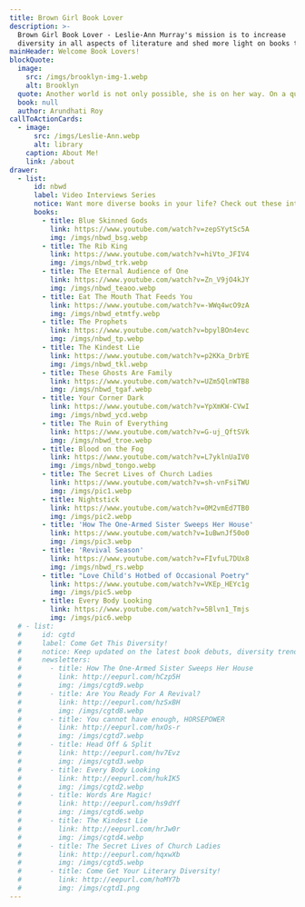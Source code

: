 ```yaml
---
title: Brown Girl Book Lover
description: >-
  Brown Girl Book Lover - Leslie-Ann Murray's mission is to increase
  diversity in all aspects of literature and shed more light on books that spark new ways for us to think.
mainHeader: Welcome Book Lovers!
blockQuote:
  image:
    src: /imgs/brooklyn-img-1.webp
    alt: Brooklyn
  quote: Another world is not only possible, she is on her way. On a quiet day, I can hear her breathing.
  book: null
  author: Arundhati Roy
callToActionCards:
  - image:
      src: /imgs/Leslie-Ann.webp
      alt: library
    caption: About Me!
    link: /about
drawer:
  - list:
      id: nbwd
      label: Video Interviews Series
      notice: Want more diverse books in your life? Check out these interviews with diverse writers who are shifting the literary world.
      books:
        - title: Blue Skinned Gods
          link: https://www.youtube.com/watch?v=zepSYytSc5A
          img: /imgs/nbwd_bsg.webp
        - title: The Rib King
          link: https://www.youtube.com/watch?v=hiVto_JFIV4
          img: /imgs/nbwd_trk.webp
        - title: The Eternal Audience of One
          link: https://www.youtube.com/watch?v=Zn_V9jO4kJY
          img: /imgs/nbwd_teaoo.webp
        - title: Eat The Mouth That Feeds You
          link: https://www.youtube.com/watch?v=-WWq4wcO9zA
          img: /imgs/nbwd_etmtfy.webp
        - title: The Prophets
          link: https://www.youtube.com/watch?v=bpylBOn4evc
          img: /imgs/nbwd_tp.webp
        - title: The Kindest Lie
          link: https://www.youtube.com/watch?v=p2KKa_DrbYE
          img: /imgs/nbwd_tkl.webp
        - title: These Ghosts Are Family
          link: https://www.youtube.com/watch?v=UZm5QlnWTB8
          img: /imgs/nbwd_tgaf.webp
        - title: Your Corner Dark
          link: https://www.youtube.com/watch?v=YpXmKW-CVwI
          img: /imgs/nbwd_ycd.webp
        - title: The Ruin of Everything
          link: https://www.youtube.com/watch?v=G-uj_QftSVk
          img: /imgs/nbwd_troe.webp
        - title: Blood on the Fog
          link: https://www.youtube.com/watch?v=L7yklnUaIV0
          img: /imgs/nbwd_tongo.webp
        - title: The Secret Lives of Church Ladies
          link: https://www.youtube.com/watch?v=sh-vnFsiTWU
          img: /imgs/pic1.webp
        - title: Nightstick
          link: https://www.youtube.com/watch?v=0M2vmEd7TB0
          img: /imgs/pic2.webp
        - title: 'How The One-Armed Sister Sweeps Her House'
          link: https://www.youtube.com/watch?v=1uBwnJf50o0
          img: /imgs/pic3.webp
        - title: 'Revival Season'
          link: https://www.youtube.com/watch?v=FIvfuL7DUx8
          img: /imgs/nbwd_rs.webp
        - title: "Love Child's Hotbed of Occasional Poetry"
          link: https://www.youtube.com/watch?v=VKEp_HEYc1g
          img: /imgs/pic5.webp
        - title: Every Body Looking
          link: https://www.youtube.com/watch?v=5Blvn1_Tmjs
          img: /imgs/pic6.webp
  # - list:
  #     id: cgtd
  #     label: Come Get This Diversity!
  #     notice: Keep updated on the latest book debuts, diversity trends in publishing, and features on published books that did not receive the limelight. Sign-up for my bi-monthly newsletter to stay in the literary loop!
  #     newsletters:
  #       - title: How The One-Armed Sister Sweeps Her House
  #         link: http://eepurl.com/hCzp5H
  #         img: /imgs/cgtd9.webp
  #       - title: Are You Ready For A Revival?
  #         link: http://eepurl.com/hzSxBH
  #         img: /imgs/cgtd8.webp
  #       - title: You cannot have enough, HORSEPOWER
  #         link: http://eepurl.com/hxOs-r
  #         img: /imgs/cgtd7.webp
  #       - title: Head Off & Split
  #         link: http://eepurl.com/hv7Evz
  #         img: /imgs/cgtd3.webp
  #       - title: Every Body Looking
  #         link: http://eepurl.com/hukIK5
  #         img: /imgs/cgtd2.webp
  #       - title: Words Are Magic!
  #         link: http://eepurl.com/hs9dYf
  #         img: /imgs/cgtd6.webp
  #       - title: The Kindest Lie
  #         link: http://eepurl.com/hrJw0r
  #         img: /imgs/cgtd4.webp
  #       - title: The Secret Lives of Church Ladies
  #         link: http://eepurl.com/hqxwXb
  #         img: /imgs/cgtd5.webp
  #       - title: Come Get Your Literary Diversity!
  #         link: http://eepurl.com/hoMY7b
  #         img: /imgs/cgtd1.png
---
```

